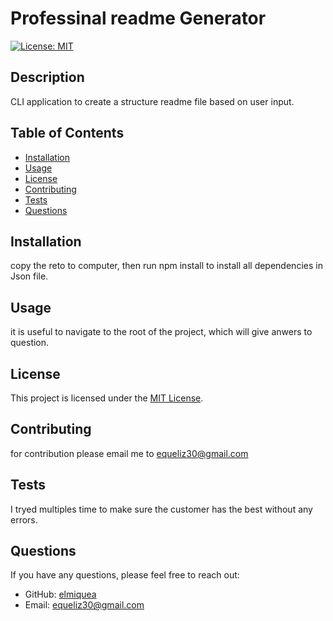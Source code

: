 # Professinal readme Generator
  [![License: MIT](https://img.shields.io/badge/License-MIT-yellow.svg)](https://opensource.org/licenses/MIT)

  ## Description
  
  CLI application to create a structure readme file based on user input.
  
  ## Table of Contents
  
  - [Installation](#installation)
  - [Usage](#usage)
  - [License](#license)
  - [Contributing](#contributing)
  - [Tests](#tests)
  - [Questions](#questions)
  
  ## Installation
  
  copy the reto to computer, then run npm install to install all dependencies in Json file.
  
  ## Usage
  
  it is useful to navigate to the root of the project, which will give anwers to question.
  
  ## License

This project is licensed under the [MIT License](https://opensource.org/licenses/MIT).
  
  ## Contributing
  
  for contribution please email me to equeliz30@gmail.com
  
  ## Tests
  
  I tryed multiples time to make sure the customer has the best without any errors.
  
  ## Questions
  
  If you have any questions, please feel free to reach out:
  
  - GitHub: [elmiquea](https://github.com/elmiquea)
  - Email: equeliz30@gmail.com
